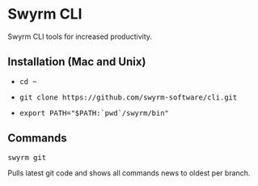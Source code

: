 # Swyrm CLI
Swyrm CLI tools for increased productivity.
## Installation (Mac and Unix)
 - <pre>cd ~</pre>
 - <pre>git clone https://github.com/swyrm-software/cli.git</pre>
 - <pre>export PATH="$PATH:`pwd`/swyrm/bin"</pre>

 ## Commands
 <pre>swyrm git</pre>
 Pulls latest git code and shows all commands news to oldest per branch.